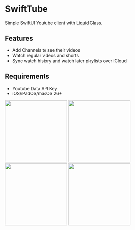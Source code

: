 # SwiftTube

Simple SwiftUI Youtube client with Liquid Glass.

## Features
- Add Channels to see their videos
- Watch regular videos and shorts
- Sync watch history and watch later playlists over iCloud

## Requirements
- Youtube Data API Key
- iOS/iPadOS/macOS 26+ 

<p float="left">
    <img src="https://github.com/user-attachments/assets/5bf6adc3-8ed0-4bb6-937c-9d3c42fa0535" width="200" />
    <img src="https://github.com/user-attachments/assets/8c4ad51a-5e6c-49cc-b68b-2361ac540ed1" width="200" />
    <img src="https://github.com/user-attachments/assets/20ec0903-220f-456c-bbc1-c49781b04667" width="200" />
    <img src="https://github.com/user-attachments/assets/38e0ea61-3a4f-47a4-983f-0c9828b2e636" width="200" />
</p>
